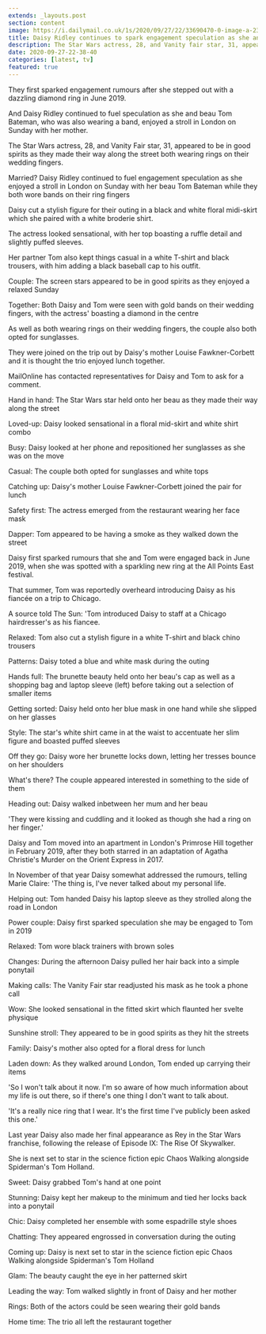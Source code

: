 ```yaml
---
extends: _layouts.post
section: content
image: https://i.dailymail.co.uk/1s/2020/09/27/22/33690470-0-image-a-234_1601242655219.jpg 
title: Daisy Ridley continues to spark engagement speculation as she and beau Tom Bateman both wear rings 
description: The Star Wars actress, 28, and Vanity fair star, 31, appeared to be in good spirits as they made their way along the street in London while both wearing  bands on their wedding fingers. 
date: 2020-09-27-22-38-40 
categories: [latest, tv] 
featured: true 
--- 
```

They first sparked engagement rumours after she stepped out with a dazzling diamond ring in June 2019.

And Daisy Ridley continued to fuel speculation as she and beau Tom Bateman, who was also wearing a band, enjoyed a stroll in London on Sunday with her mother.

The Star Wars actress, 28, and Vanity Fair star, 31, appeared to be in good spirits as they made their way along the street both wearing rings on their wedding fingers.

Married? Daisy Ridley continued to fuel engagement speculation as she enjoyed a stroll in London on Sunday with her beau Tom Bateman while they both wore bands on their ring fingers

Daisy cut a stylish figure for their outing in a black and white floral midi-skirt which she paired with a white broderie shirt. 

The actress looked sensational, with her top boasting a ruffle detail and slightly puffed sleeves.

Her partner Tom also kept things casual in a white T-shirt and black trousers, with him adding a black baseball cap to his outfit.

Couple: The screen stars appeared to be in good spirits as they enjoyed a relaxed Sunday

Together: Both Daisy and Tom were seen with gold bands on their wedding fingers, with the actress' boasting a diamond in the centre

As well as both wearing rings on their wedding fingers, the couple also both opted for sunglasses.

They were joined on the trip out by Daisy's mother Louise Fawkner-Corbett and it is thought the trio enjoyed lunch together.

MailOnline has contacted representatives for Daisy and Tom to ask for a comment. 

Hand in hand: The Star Wars star held onto her beau as they made their way along the street

Loved-up: Daisy looked sensational in a floral mid-skirt and white shirt combo

Busy: Daisy looked at her phone and repositioned her sunglasses as she was on the move

Casual: The couple both opted for sunglasses and white tops

Catching up: Daisy's mother Louise Fawkner-Corbett joined the pair for lunch

Safety first: The actress emerged from the restaurant wearing her face mask

Dapper: Tom appeared to be having a smoke as they walked down the street

Daisy first sparked rumours that she and Tom were engaged back in June 2019, when she was spotted with a sparkling new ring at the All Points East festival.

That summer, Tom was reportedly overheard introducing Daisy as his fiancée on a trip to Chicago.

A source told The Sun: 'Tom introduced Daisy to staff at a Chicago hairdresser's as his fiancee.

Relaxed: Tom also cut a stylish figure in a white T-shirt and black chino trousers

Patterns: Daisy toted a blue and white mask during the outing

Hands full: The brunette beauty held onto her beau's cap as well as a shopping bag and laptop sleeve (left) before taking out a selection of smaller items

Getting sorted: Daisy held onto her blue mask in one hand while she slipped on her glasses

Style: The star's white shirt came in at the waist to accentuate her slim figure and boasted puffed sleeves

Off they go: Daisy wore her brunette locks down, letting her tresses bounce on her shoulders

What's there? The couple appeared interested in something to the side of them

Heading out: Daisy walked inbetween her mum and her beau

'They were kissing and cuddling and it looked as though she had a ring on her finger.' 

Daisy and Tom moved into an apartment in London's Primrose Hill together in February 2019, after they both starred in an adaptation of Agatha Christie's Murder on the Orient Express in 2017. 

In November of that year Daisy somewhat addressed the rumours, telling Marie Claire: 'The thing is, I've never talked about my personal life. 

Helping out: Tom handed Daisy his laptop sleeve as they strolled along the road in London

Power couple: Daisy first sparked speculation she may be engaged to Tom in 2019

Relaxed: Tom wore black trainers with brown soles 

Changes: During the afternoon Daisy pulled her hair back into a simple ponytail

Making calls: The Vanity Fair star readjusted his mask as he took a phone call

Wow: She looked sensational in the fitted skirt which flaunted her svelte physique 

Sunshine stroll: They appeared to be in good spirits as they hit the streets

Family: Daisy's mother also opted for a floral dress for lunch

Laden down: As they walked around London, Tom ended up carrying their items

'So I won't talk about it now. I'm so aware of how much information about my life is out there, so if there's one thing I don't want to talk about.

'It's a really nice ring that I wear. It's the first time I've publicly been asked this one.'

Last year Daisy also made her final appearance as Rey in the Star Wars franchise, following the release of Episode IX: The Rise Of Skywalker.

She is next set to star in the science fiction epic Chaos Walking alongside Spiderman's Tom Holland.

Sweet: Daisy grabbed Tom's hand at one point

Stunning: Daisy kept her makeup to the minimum and tied her locks back into a ponytail

Chic: Daisy completed her ensemble with some espadrille style shoes

Chatting: They appeared engrossed in conversation during the outing

Coming up: Daisy is next set to star in the science fiction epic Chaos Walking alongside Spiderman's Tom Holland

Glam: The beauty caught the eye in her patterned skirt

Leading the way: Tom walked slightly in front of Daisy and her mother

Rings: Both of the actors could be seen wearing their gold bands

Home time: The trio all left the restaurant together

